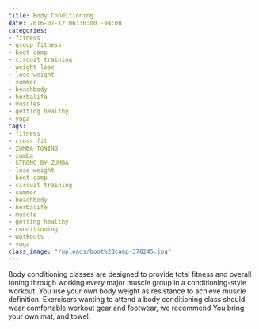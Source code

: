 ```yaml
---
title: Body Conditioning
date: 2016-07-12 06:30:00 -04:00
categories:
- fitness
- group fitness
- boot camp
- circuit training
- weight lose
- lose weight
- summer
- beachbody
- herbalife
- muscles
- getting healthy
- yoga
tags:
- fitness
- cross fit
- ZUMBA TONING
- zumba
- STRONG BY ZUMBA
- lose weight
- boot camp
- circuit training
- summer
- beachbody
- herbalife
- muscle
- getting healthy
- conditioning
- workouts
- yoga
class_image: "/uploads/boot%20camp-378245.jpg"
---
```


Body conditioning classes are designed to provide total fitness and overall toning through working every major muscle group in a conditioning-style workout. You use your own body weight as resistance to achieve muscle definition. Exercisers wanting to attend a body conditioning class should wear comfortable workout gear and footwear, we recommend You bring your own mat, and towel.